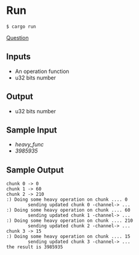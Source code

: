 
# Run 

```console 
$ cargo run
```

[Question](https://quera.org/problemset/113613/)


## Inputs

* An operation function
* u32 bits number

## Output

* u32 bits number


## Sample Input

* _heavy_func_
* _3985935_

## Sample Output

```console
chunk 0 -> 0
chunk 1 -> 60
chunk 2 -> 210
:) Doing some heavy operation on chunk .... 0
        sending updated chunk 0 -channel-> ...
:) Doing some heavy operation on chunk .... 60
        sending updated chunk 1 -channel-> ...
:) Doing some heavy operation on chunk .... 210
        sending updated chunk 2 -channel-> ...
chunk 3 -> 15
:) Doing some heavy operation on chunk .... 15
        sending updated chunk 3 -channel-> ...
the result is 3985935
```
